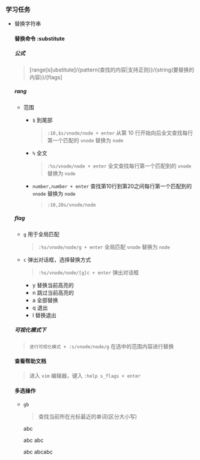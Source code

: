 ### 学习任务

- 替换字符串 

  #### 替换命令 :substitute

    ##### 公式
      
    > [range]s[ubstitute]/{pattern(查找的内容|支持正则)}/{string(要替换的内容)}/[flags]


    ##### rang

    - 范围

      - `$` 到尾部
        > `:10,$s/vnode/node + enter` 从第 10 行开始向后全文查找每行第一个匹配的 `vnode` 替换为 `node`

      - `%` 全文
        > `:%s/vnode/node + enter` 全文查找每行第一个匹配到的 `vnode` 替换为 `node`
      
      - `number,number + enter` 查找第10行到第20之间每行第一个匹配到的 `vnode` 替换为 `node`
        > `:10,20s/vnode/node`

    ##### flag 

    - `g` 用于全局匹配
      > `:%s/vnode/node/g + enter` 全局匹配 `vnode` 替换为 `node`

    - `c` 弹出对话框，选择替换方式
      > `:%s/vnode/node/[g]c + enter` 弹出对话框
    
      - y 替换当前高亮的
      - n 跳过当前高亮的
      - a 全部替换
      - q 退出
      - l 替换退出

    ##### 可视化模式下

    > `进行可视化模式 + :s/vnode/node/g` 在选中的范围内容进行替换

  #### 查看帮助文档

  > 进入 `vim` 编辑器，键入 `:help s_flags + enter` 

  #### 多选操作

  - `gb`
    > 查找当前所在光标最近的单词(区分大小写)



    abc
  
    abc abc

    abc abcabc